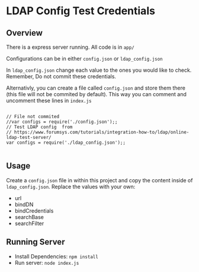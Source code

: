 # LDAP Config Test  Credentials 

## Overview

There is a express server running. All code is in `app/`

Configurations can be in either `config.json` or `ldap_config.json`

In `ldap_config.json` change each value to the ones you would like to check. Remember, Do not commit these credentials. 

Alternativly, you can create a file called `config.json` and store them there (this file will not be commited by default). This way you can comment and uncomment these lines in `index.js` 

```

// File not commited 
//var configs = require('./config.json');; 
// Test LDAP config  from 
// https://www.forumsys.com/tutorials/integration-how-to/ldap/online-ldap-test-server/ 
var configs = require('./ldap_config.json');; 


```

## Usage

Create a `config.json` file in within this project and copy the content inside of `ldap_config.json`. Replace the values with your own:

- url
- bindDN
- bindCredentials
- searchBase
- searchFilter

## Running Server

- Install Dependencies: `npm install`
- Run server: `node index.js`

